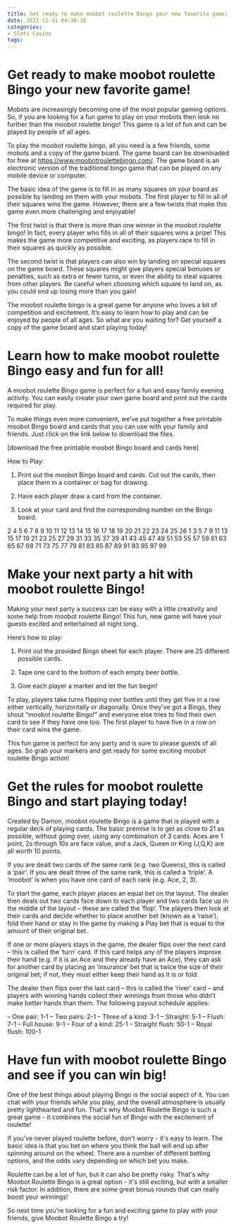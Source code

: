 ```yaml
---
title: Get ready to make moobot roulette Bingo your new favorite game! 
date: 2022-12-31 04:36:18
categories:
- Slots Casino
tags:
---
```



#  Get ready to make moobot roulette Bingo your new favorite game! 

Mobots are increasingly becoming one of the most popular gaming options. So, if you are looking for a fun game to play on your mobots then look no further than the moobot roulette bingo! This game is a lot of fun and can be played by people of all ages.

To play the moobot roulette bingo, all you need is a few friends, some mobots and a copy of the game board. The game board can be downloaded for free at https://www.moobotroulettebingo.com/. The game board is an electronic version of the traditional bingo game that can be played on any mobile device or computer.

The basic idea of the game is to fill in as many squares on your board as possible by landing on them with your mobots. The first player to fill in all of their squares wins the game. However, there are a few twists that make this game even more challenging and enjoyable!

The first twist is that there is more than one winner in the moobot roulette bingo! In fact, every player who fills in all of their squares wins a prize! This makes the game more competitive and exciting, as players race to fill in their squares as quickly as possible.

The second twist is that players can also win by landing on special squares on the game board. These squares might give players special bonuses or penalties, such as extra or fewer turns, or even the ability to steal squares from other players. Be careful when choosing which square to land on, as you could end up losing more than you gain!

The moobot roulette bingo is a great game for anyone who loves a bit of competition and excitement. It’s easy to learn how to play and can be enjoyed by people of all ages. So what are you waiting for? Get yourself a copy of the game board and start playing today!

#  Learn how to make moobot roulette Bingo easy and fun for all!

A moobot roulette Bingo game is perfect for a fun and easy family evening activity. You can easily create your own game board and print out the cards required for play.

To make things even more convenient, we’ve put together a free printable moobot Bingo board and cards that you can use with your family and friends. Just click on the link below to download the files.

[download the free printable moobot Bingo board and cards here]

How to Play:

1) Print out the moobot Bingo board and cards. Cut out the cards, then place them in a container or bag for drawing.


2) Have each player draw a card from the container.


3) Look at your card and find the corresponding number on the Bingo board.

2 4 5 6 7 8 9 10 11 12 13 14 15 16 17 18 19 20 21 22 23 24 25 26 1 
3 5 7 9 11 13 15 17 19 21 23 25 27 29 31 33 35 37 39 41 43 45 47 49 51 53 55 57 59 61 63 65 67 69 71 73 75 77 79 81 83 85 87 89 91 93 95 97 99

#  Make your next party a hit with moobot roulette Bingo!

Making your next party a success can be easy with a little creativity and some help from moobot roulette Bingo! This fun, new game will have your guests excited and entertained all night long.

Here’s how to play:

1. Print out the provided Bingo sheet for each player. There are 25 different possible cards.

2. Tape one card to the bottom of each empty beer bottle.

3. Give each player a marker and let the fun begin!

To play, players take turns flipping over bottles until they get five in a row either vertically, horizontally or diagonally. Once they’ve got a Bingo, they shout “moobot roulette Bingo!” and everyone else tries to find their own card to see if they have one too. The first player to have five in a row on their card wins the game.

This fun game is perfect for any party and is sure to please guests of all ages. So grab your markers and get ready for some exciting moobot roulette Bingo action!

#  Get the rules for moobot roulette Bingo and start playing today!

Created by Damon, moobot roulette Bingo is a game that is played with a regular deck of playing cards. The basic premise is to get as close to 21 as possible, without going over, using any combination of 3 cards. Aces are 1 point, 2s through 10s are face value, and a Jack, Queen or King (J,Q,K) are all worth 10 points.

If you are dealt two cards of the same rank (e.g. two Queens), this is called a ‘pair’. If you are dealt three of the same rank, this is called a ‘triple’. A ‘moobot’ is when you have one card of each rank (e.g. Ace, 2, 3).

To start the game, each player places an equal bet on the layout. The dealer then deals out two cards face down to each player and two cards face up in the middle of the layout – these are called the ‘flop’. The players then look at their cards and decide whether to place another bet (known as a ‘raise’), fold their hand or stay in the game by making a Play bet that is equal to the amount of their original bet.

If one or more players stays in the game, the dealer flips over the next card – this is called the ‘turn’ card. If this card helps any of the players improve their hand (e.g. if it is an Ace and they already have an Ace), they can ask for another card by placing an ‘insurance’ bet that is twice the size of their original bet; if not, they must either keep their hand as it is or fold.

The dealer then flips over the last card – this is called the ‘river’ card – and players with winning hands collect their winnings from those who didn’t make better hands than them. The following payout schedule applies:

– One pair: 1-1
– Two pairs: 2-1
– Three of a kind: 3-1
– Straight: 5-1 
– Flush: 7-1 
– Full house: 9-1 
– Four of a kind: 25-1 
– Straight flush: 50-1 
– Royal flush: 100-1

#  Have fun with moobot roulette Bingo and see if you can win big!

One of the best things about playing Bingo is the social aspect of it. You can chat with your friends while you play, and the overall atmosphere is usually pretty lighthearted and fun. That's why Moobot Roulette Bingo is such a great game - it combines the social fun of Bingo with the excitement of roulette!

If you've never played roulette before, don't worry - it's easy to learn. The basic idea is that you bet on where you think the ball will end up after spinning around on the wheel. There are a number of different betting options, and the odds vary depending on which bet you make.

Roulette can be a lot of fun, but it can also be pretty risky. That's why Moobot Roulette Bingo is a great option - it's still exciting, but with a smaller risk factor. In addition, there are some great bonus rounds that can really boost your winnings!

So next time you're looking for a fun and exciting game to play with your friends, give Moobot Roulette Bingo a try!